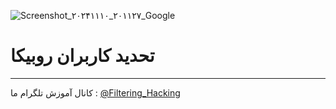 ![Screenshot_۲۰۲۴۱۱۱۰_۲۰۱۱۲۷_Google](https://github.com/user-attachments/assets/c9979767-7d22-430c-a217-a7f947096444)
# تحدید کاربران روبیکا 
--------------------
کانال آموزش تلگرام ما :
[@Filtering_Hacking](https://t.me/Filtering_Hacking)
